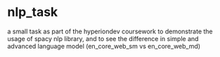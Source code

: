# nlp_task

a small task as part of the hyperiondev coursework to demonstrate the usage of spacy nlp library, and to see the difference in simple and advanced language model (en_core_web_sm vs en_core_web_md)
